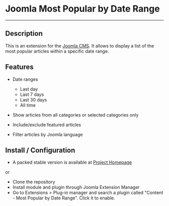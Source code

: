 Joomla Most Popular by Date Range
=================================

---------------------------
Description
---------------------------

This is an extension for the [Joomla CMS](http://www.joomla.org). It allows to display a list of the most popular articles within a specific date range.

Features
---------------------------
-   Date ranges
    -   Last day
    -   Last 7 days
    -   Last 30 days
    -   All time

-   Show articles from all categories or selected categories only

-   Include/exclude featured articles

-   Filter articles by Joomla language

Install / Configuration
---------------------------
- A packed stable version is available at [Project Homepage](http://www.marcanuy.com/en/projects/90-joomla-extensions/81-joomla-most-popular-content-by-date-range)


or


- Clone the repository
- Install module and plugin through Joomla Extension Manager
- Go to Extensions > Plug-in manager and search a plugin called "Content - Most Popular by Date Range". Click it to enable.
